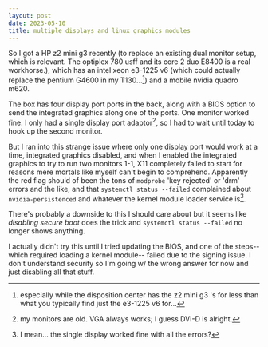 ```yaml
---
layout: post
date: 2023-05-10
title: multiple displays and linux graphics modules
---
```


So I got a HP z2 mini g3 recently
(to replace an existing dual monitor setup, which is relevant.
The optiplex 780 usff and its core 2 duo E8400 is a real workhorse.),
which has an intel xeon e3-1225 v6
(which could actually replace the pentium G4600 in my T130…[^1])
and a mobile nvidia quadro m620.

[^1]: especially while the disposition center has the z2 mini g3 's for less than what you typically find just the e3-1225 v6 for…

The box has four display port ports in the back, along with a BIOS option to send the integrated graphics along one of the ports.
One monitor worked fine. I only had a single display port adaptor[^3], so I had to wait until today to hook up the second monitor.

[^3]: my monitors are old. VGA always works; I guess DVI-D is alright.

But I ran into this strange issue where only one display port would work at a time, integrated graphics disabled,
and when I enabled the integrated graphics to try to run two monitors 1-1, X11 completely failed to start for reasons mere mortals like myself can't begin to comprehend.
Apparently the red flag should of been the tons of `modprobe` 'key rejected' or 'drm' errors and the like,
and that `systemctl status --failed` complained about `nvidia-persistenced` and whatever the kernel module loader service is[^2].

[^2]: I mean… the single display worked fine with all the errors?

There's probably a downside to this I should care about but it seems like *disabling secure boot* does the trick and `systemctl status --failed` no longer shows anything.

I actually didn't try this until I tried updating the BIOS, and one of the steps-- which required loading a kernel module-- failed due to the signing issue.
I don't understand security so I'm going w/ the wrong answer for now and just disabling all that stuff.

